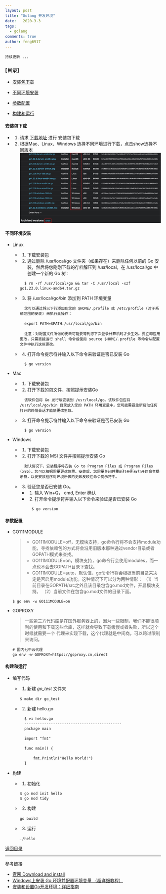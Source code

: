 ```yaml
---
layout: post
title: "Golang 开发环境"
date:   2020-3-3
tags: 
  - golang
comments: true
author: feng6917
---
```


`持续更新 ...`

<!-- more -->

### [目录]

- [安装包下载](#安装包下载)

- [不同环境安装](#不同环境安装)

- [参数配置](#参数配置)

- [构建和运行](#构建和运行)

#### 安装包下载

- 1. 请求 [下载地址](https://go.dev/dl/) 进行 安装包下载 
- 2. 根据Mac、Linux、Windows 选择不同环境进行下载，点击show选择不同版本
      ![img](../images/2020-3-3/1.jpg) 

#### 不同环境安装
- Linux
  - 1. 下载安装包
  - 2. 通过删除 /usr/local/go 文件夹（如果存在）来删除任何以前的 Go 安装，然后将您刚刚下载的存档解压到 /usr/local，在 /usr/local/go 中创建一个新的 Go 树：
    ```
      $ rm -rf /usr/local/go && tar -C /usr/local -xzf go1.23.0.linux-amd64.tar.gz

    ```
  - 3. 将 /usr/local/go/bin 添加到 PATH 环境变量
    ```
      您可以通过将以下行添加到您的 $HOME/.profile 或 /etc/profile (对于系统范围的安装) 来执行此操作：
      
      export PATH=$PATH:/usr/local/go/bin
      
      注意：对配置文件所做的更改可能要等到您下次登录计算机时才会生效。要立即应用更改，只需直接运行 shell 命令或使用 source $HOME/.profile 等命令从配置文件中执行这些更改。
    ```  
  - 4. 打开命令提示符并输入以下命令来验证是否已安装 Go
    ```
      $ go version
    ```  

- Mac
  - 1. 下载安装包
  - 2. 打开下载的包文件，按照提示安装Go
      ```
        该软件包将 Go 发行版安装到 /usr/local/go。该软件包应将 /usr/local/go/bin 目录放入您的 PATH 环境变量中。您可能需要重新启动任何打开的终端会话才能使更改生效。
      ```
  - 3. 打开命令提示符并输入以下命令来验证是否已安装 Go
    ```
      $ go version
    ```     

- Windows
  - 1. 下载安装包
  - 2. 打开下载的 MSI 文件并按照提示安装 Go
      ```
        默认情况下，安装程序将安装 Go to Program Files 或 Program Files (x86)。您可以根据需要更改位置。安装后，您需要关闭并重新打开所有打开的命令提示符，以便安装程序对环境所做的更改反映在命令提示符中。
      ```
  - 3. 验证您是否已安装 Go。
      - 1. 输入 Win+Q， cmd, Enter 确认
      - 2. 打开命令提示符并输入以下命令来验证是否已安装 Go
        ```
          $ go version
        ```         

#### 参数配置
  
  - GO111MODULE
    > - GO111MODULE=off，无模块支持，go命令行将不会支持module功能，寻找依赖包的方式将会沿用旧版本那种通过vendor目录或者GOPATH模式来查找。
    > - GO111MODULE=on，模块支持，go命令行会使用modules，而一点也不会去GOPATH目录下查找。
    > - GO111MODULE=auto，默认值，go命令行将会根据当前目录来决定是否启用module功能。这种情况下可以分为两种情形：
  （1）当前目录在GOPATH/src之外且该目录包含go.mod文件，开启模块支持。
  （2）当前文件在包含go.mod文件的目录下面。
    
    ```
    $ go env -w GO111MODULE=on
    ```
  - GOPROXY
    > 一些第三方代码库是在国外服务器上的，因为一些限制，我们不能很顺利的使用和下载这些仓库，这样就会导致下载缓慢或者失败，所以这个时候就需要一个 代理来实现下载，这个代理就是中间商，可以跨过限制来访问。
    
    ```
    # 国内七牛云代理
    go env -w GOPROXY=https://goproxy.cn,direct
    ```

#### 构建和运行
  - 编写代码
    - 1. 新建 *go_test* 文件夹

        `$ make dir go_test`

    - 2. 新建 hello.go 

        ```
          $ vi hello.go
          --------------------------------------------
          package main

          import "fmt"

          func main() {

              fmt.Println("Hello World!")	
          } 

        ```  

  - 构建
    - 1. 初始化

        ```
        $ go mod init hello
        $ go mod tidy
        ```

    - 2. 构建

      `go build`  

    - 3. 运行

      `./hello`


[返回目录](https://feng6917.github.io/language-golang/#目录)      
  
----
参考链接

- [官网 Download and install](https://go.dev/doc/install)
- [Windows上安装 Go 环境并配置环境变量 （超详细教程）](https://blog.csdn.net/liu_chen_yang/article/details/132012969)
- [安装和设置Go开发环境：详细指南
](https://cloud.tencent.com/developer/article/2426367)

